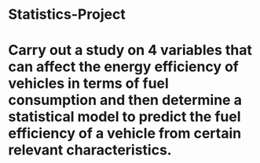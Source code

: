 # Statistics-Project
# Carry out a study on 4 variables that can affect the energy efficiency of vehicles in terms of fuel consumption and then determine a statistical model to predict the fuel efficiency of a vehicle from certain relevant characteristics.

